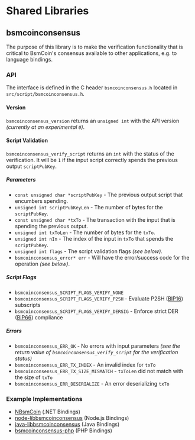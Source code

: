 Shared Libraries
================

## bsmcoinconsensus

The purpose of this library is to make the verification functionality that is critical to BsmCoin's consensus available to other applications, e.g. to language bindings.

### API

The interface is defined in the C header `bsmcoinconsensus.h` located in  `src/script/bsmcoinconsensus.h`.

#### Version

`bsmcoinconsensus_version` returns an `unsigned int` with the API version *(currently at an experimental `0`)*.

#### Script Validation

`bsmcoinconsensus_verify_script` returns an `int` with the status of the verification. It will be `1` if the input script correctly spends the previous output `scriptPubKey`.

##### Parameters
- `const unsigned char *scriptPubKey` - The previous output script that encumbers spending.
- `unsigned int scriptPubKeyLen` - The number of bytes for the `scriptPubKey`.
- `const unsigned char *txTo` - The transaction with the input that is spending the previous output.
- `unsigned int txToLen` - The number of bytes for the `txTo`.
- `unsigned int nIn` - The index of the input in `txTo` that spends the `scriptPubKey`.
- `unsigned int flags` - The script validation flags *(see below)*.
- `bsmcoinconsensus_error* err` - Will have the error/success code for the operation *(see below)*.

##### Script Flags
- `bsmcoinconsensus_SCRIPT_FLAGS_VERIFY_NONE`
- `bsmcoinconsensus_SCRIPT_FLAGS_VERIFY_P2SH` - Evaluate P2SH ([BIP16](https://github.com/bsmcoin/bips/blob/master/bip-0016.mediawiki)) subscripts
- `bsmcoinconsensus_SCRIPT_FLAGS_VERIFY_DERSIG` - Enforce strict DER ([BIP66](https://github.com/bsmcoin/bips/blob/master/bip-0066.mediawiki)) compliance

##### Errors
- `bsmcoinconsensus_ERR_OK` - No errors with input parameters *(see the return value of `bsmcoinconsensus_verify_script` for the verification status)*
- `bsmcoinconsensus_ERR_TX_INDEX` - An invalid index for `txTo`
- `bsmcoinconsensus_ERR_TX_SIZE_MISMATCH` - `txToLen` did not match with the size of `txTo`
- `bsmcoinconsensus_ERR_DESERIALIZE` - An error deserializing `txTo`

### Example Implementations
- [NBsmCoin](https://github.com/NicolasDorier/NBsmCoin/blob/master/NBsmCoin/Script.cs#L814) (.NET Bindings)
- [node-libbsmcoinconsensus](https://github.com/bitpay/node-libbsmcoinconsensus) (Node.js Bindings)
- [java-libbsmcoinconsensus](https://github.com/dexX7/java-libbsmcoinconsensus) (Java Bindings)
- [bsmcoinconsensus-php](https://github.com/Bit-Wasp/bsmcoinconsensus-php) (PHP Bindings)
